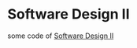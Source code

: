 Software Design II
======
some code of [Software Design II](http://soj.sysu.edu.cn/course_detail.php?course_id=145)